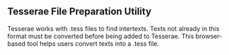 ## Tesserae File Preparation Utility

Tesserae works with .tess files to find intertexts.  Texts not already in this format must be converted before being added to Tesserae.  This browser-based tool helps users convert texts into a .tess file.
